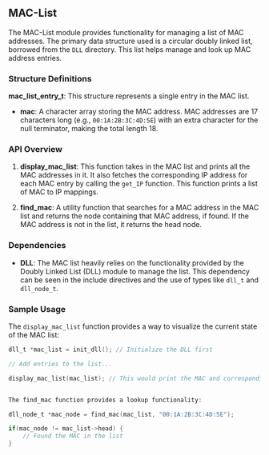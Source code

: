 ## MAC-List

The MAC-List module provides functionality for managing a list of MAC addresses. The primary data structure used is a circular doubly linked list, borrowed from the `DLL` directory. This list helps manage and look up MAC address entries.

### Structure Definitions

**mac_list_entry_t**: 
This structure represents a single entry in the MAC list.

- **mac**: 
A character array storing the MAC address. MAC addresses are 17 characters long (e.g., `00:1A:2B:3C:4D:5E`) with an extra character for the null terminator, making the total length 18.

### API Overview

1. **display_mac_list**: 
This function takes in the MAC list and prints all the MAC addresses in it. It also fetches the corresponding IP address for each MAC entry by calling the `get_IP` function. This function prints a list of MAC to IP mappings.

2. **find_mac**: 
A utility function that searches for a MAC address in the MAC list and returns the node containing that MAC address, if found. If the MAC address is not in the list, it returns the head node.

### Dependencies

- **DLL**: 
The MAC list heavily relies on the functionality provided by the Doubly Linked List (DLL) module to manage the list. This dependency can be seen in the include directives and the use of types like `dll_t` and `dll_node_t`.

### Sample Usage

The `display_mac_list` function provides a way to visualize the current state of the MAC list:

```c
dll_t *mac_list = init_dll(); // Initialize the DLL first

// Add entries to the list...

display_mac_list(mac_list); // This would print the MAC and corresponding IP addresses.


The find_mac function provides a lookup functionality:

dll_node_t *mac_node = find_mac(mac_list, "00:1A:2B:3C:4D:5E");

if(mac_node != mac_list->head) {
    // Found the MAC in the list
}
